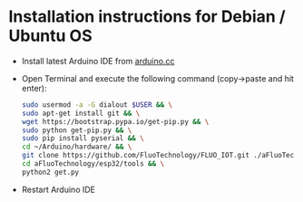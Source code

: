 Installation instructions for Debian / Ubuntu OS
=================================================

- Install latest Arduino IDE from [arduino.cc](https://www.arduino.cc/en/Main/Software)
- Open Terminal and execute the following command (copy->paste and hit enter):

  ```bash
  sudo usermod -a -G dialout $USER && \
  sudo apt-get install git && \
  wget https://bootstrap.pypa.io/get-pip.py && \
  sudo python get-pip.py && \
  sudo pip install pyserial && \
  cd ~/Arduino/hardware/ && \
  git clone https://github.com/FluoTechnology/FLUO_IOT.git ./aFluoTechnology && \
  cd aFluoTechnology/esp32/tools && \
  python2 get.py
  ```
- Restart Arduino IDE


